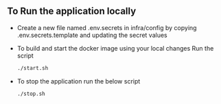 <!--
SPDX-FileCopyrightText: 2024 PNED G.I.E.

SPDX-License-Identifier: CC-BY-4.0
-->
## To Run the application locally 

* Create a new file named .env.secrets in infra/config by copying .env.secrets.template and updating the secret values
* To build and start the docker image using your local changes Run the script
    
  ```bash
  ./start.sh
    ```
* To stop the application run the below script
  
  ```bash
  ./stop.sh
  ```
